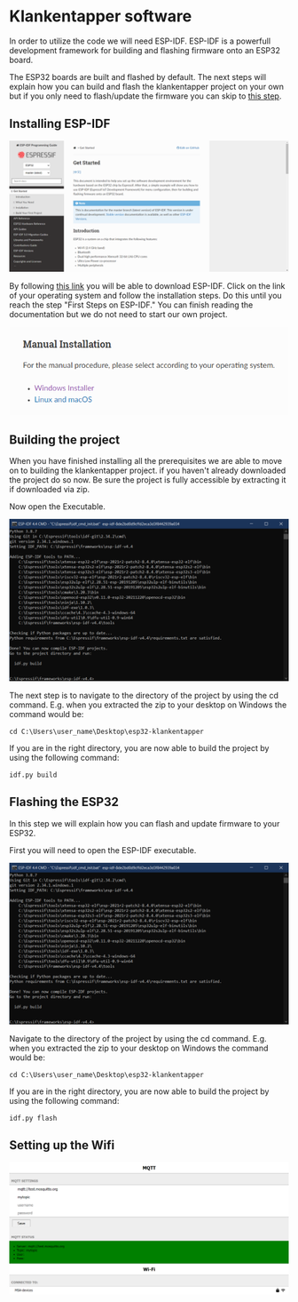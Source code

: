 # Klankentapper software

In order to utilize the code we will need ESP-IDF. ESP-IDF is a powerfull development framework for building and flashing firmware onto an ESP32 board.

The ESP32 boards are built and flashed by default. The next steps will explain how you can build and flash the klankentapper project on your own but if you only need to flash/update the firmware you can skip to [this step](#flashing-the-esp32).

## Installing ESP-IDF

![ESP-IDF](/documentation/imgs/esp_idf_get_started.png)

By following [this link](https://docs.espressif.com/projects/esp-idf/en/latest/esp32/get-started/index.html) you will be able to download ESP-IDF. Click on the link of your operating system and follow the installation steps. Do this until you reach the step "First Steps on ESP-IDF." You can finish reading the documentation but we do not need to start our own project.

![ESP-IDF download](/documentation/imgs/esp_idf_download.png)

## Building the project

When you have finished installing all the prerequisites we are able to move on to building the klankentapper project. if you haven't already downloaded the project do so now. Be sure the project is fully accessible by extracting it if downloaded via zip.

Now open the Executable.

![ESP-IDF](/documentation/imgs/esp_idf.png)

The next step is to navigate to the directory of the project by using the cd command. E.g. when you extracted the zip to your desktop on Windows the command would be:

    cd C:\Users\user_name\Desktop\esp32-klankentapper

If you are in the right directory, you are now able to build the project by using the following command:

    idf.py build

## Flashing the ESP32

In this step we will explain how you can flash and update firmware to your ESP32.

First you will need to open the ESP-IDF executable.

![ESP-IDF](/documentation/imgs/esp_idf.png)

Navigate to the directory of the project by using the cd command. E.g. when you extracted the zip to your desktop on Windows the command would be:

    cd C:\Users\user_name\Desktop\esp32-klankentapper

If you are in the right directory, you are now able to build the project by using the following command:

    idf.py flash

## Setting up the Wifi

[![Wifi setup](/documentation/imgs/wifi_setup.png)](wifi.md)